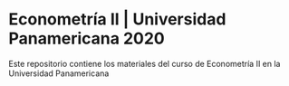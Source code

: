 # Econometría II | Universidad Panamericana 2020

<p>Este repositorio contiene los materiales del curso de Econometría II en la Universidad Panamericana</p>
